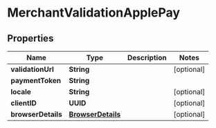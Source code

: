 

# MerchantValidationApplePay


## Properties

| Name | Type | Description | Notes |
|------------ | ------------- | ------------- | -------------|
|**validationUrl** | **String** |  |  [optional] |
|**paymentToken** | **String** |  |  |
|**locale** | **String** |  |  [optional] |
|**clientID** | **UUID** |  |  [optional] |
|**browserDetails** | [**BrowserDetails**](BrowserDetails.md) |  |  [optional] |



